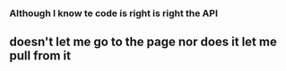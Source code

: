 ### Although I know te code is right is right the API 
## doesn't let me go to the page nor does it let me pull from it
